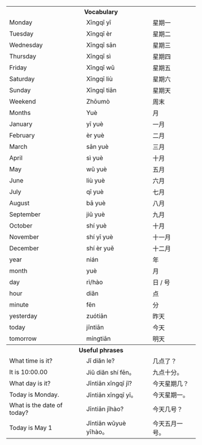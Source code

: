 
<table>
<tr><th colspan="3">Vocabulary</th></tr>
<tr><td>Monday</td>         <td>Xīngqī yī</td>         <td>星期一</td></tr>
<tr><td>Tuesday</td>        <td>Xīngqī èr</td>         <td>星期二</td></tr>
<tr><td>Wednesday</td>      <td>Xīngqī sān</td>        <td>星期三</td></tr>
<tr><td>Thursday</td>       <td>Xīngqī sì</td>         <td>星期四</td></tr>
<tr><td>Friday</td>         <td>Xīngqī wǔ</td>         <td>星期五</td></tr>
<tr><td>Saturday</td>       <td>Xīngqī liù</td>        <td>星期六</td></tr>
<tr><td>Sunday</td>         <td>Xīngqī tiān</td>       <td>星期天</td></tr>
<tr><td>Weekend</td>        <td>Zhōumò</td>            <td>周末</td></tr>
<tr><td>Months</td>         <td>Yuè</td>               <td>月</td></tr>
<tr><td>January</td>        <td>yī yuè</td>            <td>一月</td></tr>
<tr><td>February</td>       <td>èr yuè</td>            <td>二月</td></tr>
<tr><td>March</td>          <td>sān yuè</td>           <td>三月</td></tr>
<tr><td>April</td>          <td>sì yuè</td>            <td>十月</td></tr>
<tr><td>May</td>            <td>wǔ yuè</td>            <td>五月</td></tr>
<tr><td>June</td>           <td>liù yuè</td>           <td>六月</td></tr>
<tr><td>July</td>           <td>qī yuè</td>            <td>七月</td></tr>
<tr><td>August</td>         <td>bā yuè</td>            <td>八月</td></tr>
<tr><td>September</td>      <td>jiǔ yuè</td>           <td>九月</td></tr>
<tr><td>October</td>        <td>shí yuè</td>           <td>十月</td></tr>
<tr><td>November</td>       <td>shí yī yuè</td>        <td>十一月</td></tr>
<tr><td>December</td>       <td>shí èr yuě</td>        <td>十二月</td></tr>
<tr><td>year</td>           <td>nián</td>              <td>年</td></tr>
<tr><td>month</td>          <td>yuè</td>               <td>月</td></tr>
<tr><td>day</td>            <td>rì/hào</td>            <td>日 / 号</td></tr>
<tr><td>hour</td>           <td>diăn</td>              <td>点</td></tr>
<tr><td>minute</td>         <td>fēn</td>               <td>分</td></tr>
<tr><td>yesterday</td>      <td>zuótiān</td>           <td>昨天</td></tr>
<tr><td>today</td>          <td>jīntiān</td>           <td>今天</td></tr>
<tr><td>tomorrow</td>       <td>míngtiān</td>          <td>明天</td></tr>

<tr></tr>
<tr><th colspan="3">Useful phrases</th></tr>
<tr><td>What time is it?</td>             <td>Jǐ diăn le?</td>           <td>几点了？</td></tr>
<tr><td>It is 10:00.00</td>               <td>Jiǔ diăn shí fēn。</td>     <td>九点十分。</td></tr>
<tr><td>What day is it?</td>              <td>Jīntiān xīngqī jǐ?</td>    <td>今天星期几？</td></tr>
<tr><td>Today is Monday.</td>             <td>Jīntiān xīngqī yī。</td>    <td>今天星期一。</td></tr>
<tr><td>What is the date of today?</td>   <td>Jīntiān jǐhào?</td>        <td>今天几号？</td></tr>
<tr><td>Today is May 1</td>               <td>Jīntiān wǔyuè yīhào。</td>  <td>今天五月一号。</td></tr>
</table>
